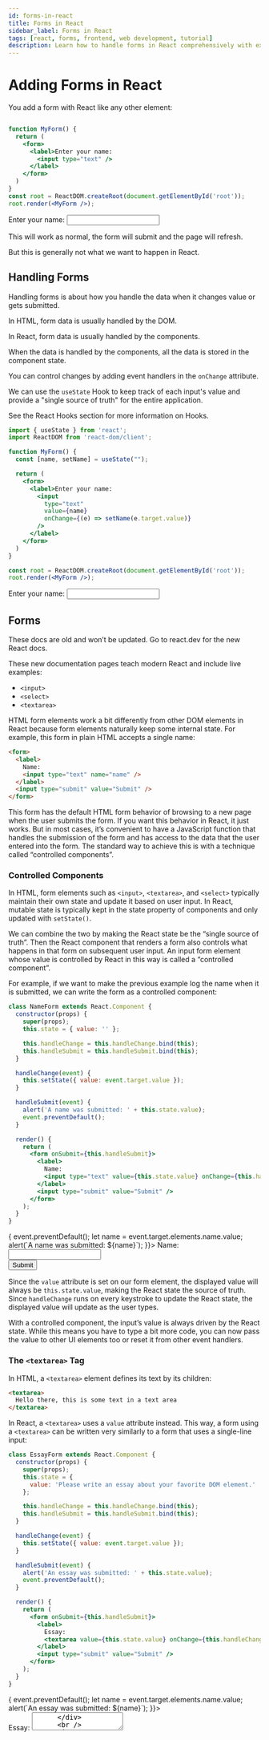```yaml
---
id: forms-in-react
title: Forms in React
sidebar_label: Forms in React
tags: [react, forms, frontend, web development, tutorial]
description: Learn how to handle forms in React comprehensively with examples covering controlled components, uncontrolled components, textarea, select, file input, and more. This extensive guide covers theory, usage, features, examples, best practices, alternatives, and advanced techniques.
---
```

# Adding Forms in React

You add a form with React like any other element:

```jsx title="Myform.jsx"

function MyForm() {
  return (
    <form>
      <label>Enter your name:
        <input type="text" />
      </label>
    </form>
  )
}
const root = ReactDOM.createRoot(document.getElementById('root'));
root.render(<MyForm />);
```

<BrowserWindow>
    <form>
      <label htmlFor="name">Enter your name: </label>
      <input type="text" id="name" />
    </form>
</BrowserWindow>

This will work as normal, the form will submit and the page will refresh.

But this is generally not what we want to happen in React.

## Handling Forms

Handling forms is about how you handle the data when it changes value or gets submitted.

In HTML, form data is usually handled by the DOM.

In React, form data is usually handled by the components.

When the data is handled by the components, all the data is stored in the component state.

You can control changes by adding event handlers in the `onChange` attribute.

We can use the `useState` Hook to keep track of each input's value and provide a "single source of truth" for the entire application.

See the React Hooks section for more information on Hooks.

```jsx title="Myform.jsx"
import { useState } from 'react';
import ReactDOM from 'react-dom/client';

function MyForm() {
  const [name, setName] = useState("");

  return (
    <form>
      <label>Enter your name:
        <input
          type="text" 
          value={name}
          onChange={(e) => setName(e.target.value)}
        />
      </label>
    </form>
  )
}

const root = ReactDOM.createRoot(document.getElementById('root'));
root.render(<MyForm />);
```

<BrowserWindow>
    <form>
      <label htmlFor="name">Enter your name: </label>
      <input type="text" id="name" />
    </form>
</BrowserWindow>

## Forms

These docs are old and won’t be updated. Go to react.dev for the new React docs.

These new documentation pages teach modern React and include live examples:

- `<input>`
- `<select>`
- `<textarea>`

HTML form elements work a bit differently from other DOM elements in React because form elements naturally keep some internal state. For example, this form in plain HTML accepts a single name:

```html
<form>
  <label>
    Name:
    <input type="text" name="name" />
  </label>
  <input type="submit" value="Submit" />
</form>
```

This form has the default HTML form behavior of browsing to a new page when the user submits the form. If you want this behavior in React, it just works. But in most cases, it’s convenient to have a JavaScript function that handles the submission of the form and has access to the data that the user entered into the form. The standard way to achieve this is with a technique called “controlled components”.

### Controlled Components

In HTML, form elements such as `<input>`, `<textarea>`, and `<select>` typically maintain their own state and update it based on user input. In React, mutable state is typically kept in the state property of components and only updated with `setState()`.

We can combine the two by making the React state be the “single source of truth”. Then the React component that renders a form also controls what happens in that form on subsequent user input. An input form element whose value is controlled by React in this way is called a “controlled component”.

For example, if we want to make the previous example log the name when it is submitted, we can write the form as a controlled component:

```jsx title="NameForm.jsx"
class NameForm extends React.Component {
  constructor(props) {
    super(props);
    this.state = { value: '' };

    this.handleChange = this.handleChange.bind(this);
    this.handleSubmit = this.handleSubmit.bind(this);
  }

  handleChange(event) {
    this.setState({ value: event.target.value });
  }

  handleSubmit(event) {
    alert('A name was submitted: ' + this.state.value);
    event.preventDefault();
  }

  render() {
    return (
      <form onSubmit={this.handleSubmit}>
        <label>
          Name:
          <input type="text" value={this.state.value} onChange={this.handleChange} />
        </label>
        <input type="submit" value="Submit" />
      </form>
    );
  }
}
```

<BrowserWindow> 
    <form onSubmit={(event)=>{
       event.preventDefault();
        let name = event.target.elements.name.value;
        alert(`A name was submitted: ${name}`);
    }}>
      <label >Name: </label>
      <input type="text" id="name" required />
      <br />
      <input type="submit" />
    </form>
</BrowserWindow>


Since the `value` attribute is set on our form element, the displayed value will always be `this.state.value`, making the React state the source of truth. Since `handleChange` runs on every keystroke to update the React state, the displayed value will update as the user types.

With a controlled component, the input’s value is always driven by the React state. While this means you have to type a bit more code, you can now pass the value to other UI elements too or reset it from other event handlers.

### The `<textarea>` Tag

In HTML, a `<textarea>` element defines its text by its children:

```html
<textarea>
  Hello there, this is some text in a text area
</textarea>
```

In React, a `<textarea>` uses a `value` attribute instead. This way, a form using a `<textarea>` can be written very similarly to a form that uses a single-line input:

```jsx title="EssayForm"
class EssayForm extends React.Component {
  constructor(props) {
    super(props);
    this.state = {
      value: 'Please write an essay about your favorite DOM element.'
    };

    this.handleChange = this.handleChange.bind(this);
    this.handleSubmit = this.handleSubmit.bind(this);
  }

  handleChange(event) {
    this.setState({ value: event.target.value });
  }

  handleSubmit(event) {
    alert('An essay was submitted: ' + this.state.value);
    event.preventDefault();
  }

  render() {
    return (
      <form onSubmit={this.handleSubmit}>
        <label>
          Essay:
          <textarea value={this.state.value} onChange={this.handleChange} />
        </label>
        <input type="submit" value="Submit" />
      </form>
    );
  }
}
```

<BrowserWindow> 
    <form onSubmit={(event)=>{
       event.preventDefault();
        let name = event.target.elements.name.value;
        alert(`An essay was submitted: ${name}`);
      }}>
      <div style={{display:"flex",justifyContent:"flex-start",gap:"0.5rem",alignItems:"center"}}>
          <label >Essay: </label>
          <textarea type="text" id="name" required />
      </div>
      <br />
      <input type="submit" />
    </form>
</BrowserWindow>

Notice that `this.state.value` is initialized in the constructor so that the text area starts off with some text in it.

### The `<select>` Tag

In HTML, `<select>` creates a drop-down list. For example, this HTML creates a drop-down list of flavors:

```html
<select>
  <option value="grapefruit">Grapefruit</option>
  <option value="lime">Lime</option>
  <option selected value="coconut">Coconut</option>
  <option value="mango">Mango</option>
</select>
```

Note that the Coconut option is initially selected because of the `selected` attribute. React, instead of using this `selected` attribute, uses a `value` attribute on the root `<select>` tag. This is more convenient in a controlled component because you only need to update it in one place. For example:

```jsx title="FlavorForm"
class FlavorForm extends React.Component {
  constructor(props) {
    super(props);
    this.state = { value: 'coconut' };

    this.handleChange = this.handleChange.bind(this);
    this.handleSubmit = this.handleSubmit.bind(this);
  }

  handleChange(event) {
    this.setState({ value: event.target.value });
  }

  handleSubmit(event) {
    alert('Your favorite flavor is: ' + this.state.value);
    event.preventDefault();
  }

  render() {
    return
    (  <form onSubmit={this.handleSubmit}>
        <label>
          Pick your favorite flavor:
          <select value={this.state.value} onChange={this.handleChange}>
            <option value="grapefruit">Grapefruit</option>
            <option value="lime">Lime</option>
            <option value="coconut">Coconut</option>
            <option value="mango">Mango</option>
          </select>
        </label>
        <input type="submit" value="Submit" />
      </form>
    );
  }
}
```

<BrowserWindow> 
    <form onSubmit={(event)=>{
       event.preventDefault();
        let name = event.target.elements.name.value;
        alert(`Your favorite flavor is: ${name}`);
    }}>
      <div style={{display:"flex",justifyContent:"flex-start",gap:"0.5rem",alignItems:"center"}}>
          <label >  Pick your favorite flavor: </label>
          <select id="name" >
            <option value="grapefruit">Grapefruit</option>
            <option value="lime">Lime</option>
            <option value="coconut">Coconut</option>
            <option value="mango">Mango</option>
          </select>
      </div>
      <br />
      <input type="submit" />
    </form>
</BrowserWindow>

Overall, this makes it so that `<input type="text">`, `<textarea>`, and `<select>` all work very similarly - they all accept a `value` attribute that you can use to implement a controlled component.

### Handling Multiple Inputs

When you need to handle multiple controlled input elements, you can add a `name` attribute to each element and let the handler function choose what to do based on the value of `event.target.name`.

For example:

```jsx title="Reservation.jsx"
class Reservation extends React.Component {
  constructor(props) {
    super(props);
    this.state = {
      isGoing: true,
      numberOfGuests: 2
    };

    this.handleInputChange = this.handleInputChange.bind(this);
  }

  handleInputChange(event) {
    const target = event.target;
    const value = target.type === 'checkbox' ? target.checked : target.value;
    const name = target.name;

    this.setState({
      [name]: value
    });
  }

  render() {
    return (
      <form>
        <label>
          Is going:
          <input
            name="isGoing"
            type="checkbox"
            checked={this.state.isGoing}
            onChange={this.handleInputChange} />
        </label>
        <br />
        <label>
          Number of guests:
          <input
            name="numberOfGuests"
            type="number"
            value={this.state.numberOfGuests}
            onChange={this.handleInputChange} />
        </label>
      </form>
    );
  }
}
```

Note how we used the ES6 computed property name syntax to update the state key corresponding to the given input name:

```jsx
this.setState({
  [name]: value
});
```

It is equivalent to this ES5 code:

```jsx
var partialState = {};
partialState[name] = value;
this.setState(partialState);
```

Also, since `setState()` automatically merges a partial state into the current state, we only needed to call it with the changed parts.

### Controlled Input Null Value

Specifying the `value` prop on a controlled component prevents the user from changing the input unless you desire so. If you’ve specified a `value` but the input is still editable, you may have accidentally set `value` to `undefined` or `null`.

The following code demonstrates this. (The input is locked at first but becomes editable after a short delay.)

```jsx
ReactDOM.createRoot(mountNode).render(<input value="hi" />);

setTimeout(function() {
  ReactDOM.createRoot(mountNode).render(<input value={null} />);
}, 1000);
```

### Alternatives to Controlled Components

It can sometimes be tedious to use controlled components because you need to write an event handler for every way your data can change and pipe all of the input state through a React component. This can become particularly annoying when you are converting a preexisting codebase to React, or integrating a React application with a non-React library. In these situations, you might want to check out uncontrolled components, an alternative technique for implementing input forms.

### Fully-Fledged Solutions

If you’re looking for a complete solution including validation, keeping track of the visited fields, and handling form submission, Formik is one of the popular choices. However, it is built on the same principles of controlled components and managing state — so don’t neglect to learn them.

```jsx title="Myform.jsx"
import { useState } from 'react';
import ReactDOM from 'react-dom/client';

function MyForm() {
  const [name, setName] = useState("");

  return (
    <form>
      <label>Enter your name:
        <input
          type="text" 
          value={name}
          onChange={(e) => setName(e.target.value)}
        />
      </label>
    </form>
  )
}

const root = ReactDOM.createRoot(document.getElementById('root'));
root.render(<MyForm />);
```

In this example, we're using the `useState` hook to manage the input field's value. The `name` state variable holds the value of the input field, and the `setName` function updates this state whenever the input field changes. This ensures that the input field's value is always controlled by React's state, providing a single source of truth for the form data.